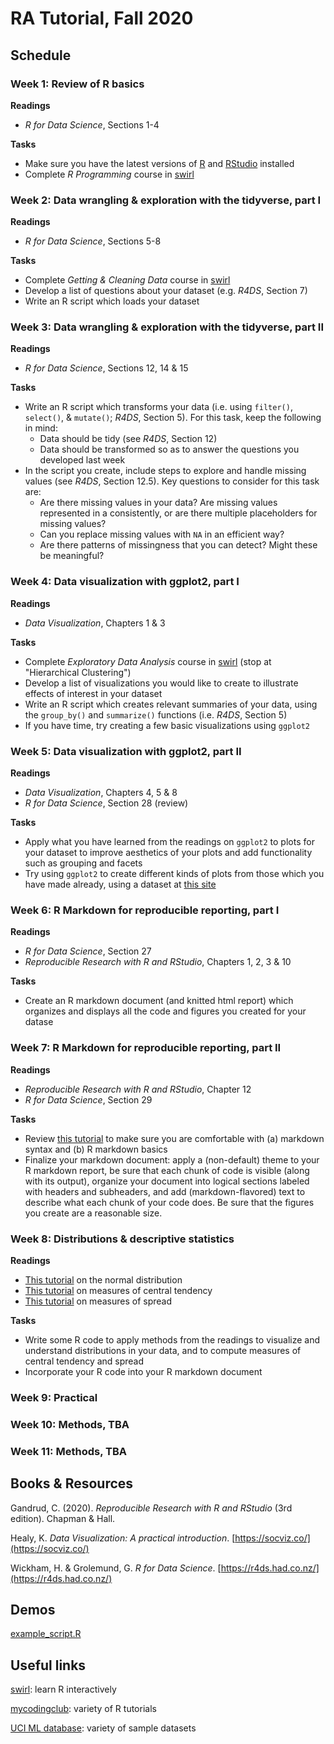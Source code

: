 # RA Tutorial, Fall 2020

## Schedule

### Week 1: Review of R basics

**Readings**
- *R for Data Science*, Sections 1-4

**Tasks**
- Make sure you have the latest versions of [R](https://www.r-project.org/) and [RStudio](https://rstudio.com/products/rstudio/) installed
- Complete *R Programming* course in [swirl](https://swirlstats.com/students.html)

### Week 2: Data wrangling & exploration with the tidyverse, part I

**Readings**
- *R for Data Science*, Sections 5-8

**Tasks**
- Complete *Getting & Cleaning Data* course in [swirl](https://swirlstats.com/students.html)
- Develop a list of questions about your dataset (e.g. *R4DS*, Section 7)
- Write an R script which loads your dataset

### Week 3: Data wrangling & exploration with the tidyverse, part II

**Readings**
- *R for Data Science*, Sections 12, 14 & 15

**Tasks**
- Write an R script which transforms your data (i.e. using `filter()`, `select()`, & `mutate()`; *R4DS*, Section 5). For this task, keep the following in mind:
  - Data should be tidy (see *R4DS*, Section 12)
  - Data should be transformed so as to answer the questions you developed last week
- In the script you create, include steps to explore and handle missing values (see *R4DS*, Section 12.5). Key questions to consider for this task are:
  - Are there missing values in your data? Are missing values represented in a consistently, or are there multiple placeholders for missing values? 
  - Can you replace missing values with `NA` in an efficient way?
  - Are there patterns of missingness that you can detect? Might these be meaningful?

### Week 4: Data visualization with ggplot2, part I

**Readings**
- *Data Visualization*, Chapters 1 & 3

**Tasks**
- Complete *Exploratory Data Analysis* course in [swirl](https://swirlstats.com/students.html) (stop at 
"Hierarchical Clustering")
- Develop a list of visualizations you would like to create to illustrate effects of interest in your dataset
- Write an R script which creates relevant summaries of your data, using the `group_by()` and `summarize()` functions (i.e. *R4DS*, Section 5)
- If you have time, try creating a few basic visualizations using `ggplot2`

### Week 5: Data visualization with ggplot2, part II

**Readings**
- *Data Visualization*, Chapters 4, 5 & 8
- *R for Data Science*, Section 28 (review)

**Tasks**
- Apply what you have learned from the readings on `ggplot2` to plots for your dataset to improve aesthetics of your plots and add functionality such as grouping and facets
- Try using `ggplot2` to create different kinds of plots from those which you have made already, using a dataset at [this site](https://github.com/rfordatascience/tidytuesday)

### Week 6: R Markdown for reproducible reporting, part I

**Readings**
- *R for Data Science*, Section 27
- *Reproducible Research with R and RStudio*, Chapters 1, 2, 3 & 10

**Tasks**
- Create an R markdown document (and knitted html report) which organizes and displays all the code and figures you created for your datase

### Week 7: R Markdown for reproducible reporting, part II

**Readings**
- *Reproducible Research with R and RStudio*, Chapter 12
- *R for Data Science*, Section 29

**Tasks**
- Review [this tutorial](https://ourcodingclub.github.io/tutorials/rmarkdown/) to make sure you are comfortable with (a) markdown syntax and (b) R markdown basics
- Finalize your markdown document: apply a (non-default) theme to your R markdown report, be sure that each chunk of code is visible (along with its output), organize your document into logical sections labeled with headers and subheaders, and add (markdown-flavored) text to describe what each chunk of your code does. Be sure that the figures you create are a reasonable size.

### Week 8: Distributions & descriptive statistics

**Readings**
- [This tutorial](https://tinystats.github.io/teacups-giraffes-and-statistics/02_bellCurve.html) on the normal distribution
- [This tutorial](https://tinystats.github.io/teacups-giraffes-and-statistics/03_mean.html) on measures of central tendency
- [This tutorial](https://tinystats.github.io/teacups-giraffes-and-statistics/04_variance.html) on measures of spread

**Tasks**
- Write some R code to apply methods from the readings to visualize and understand distributions in your data, and to compute measures of central tendency and spread
- Incorporate your R code into your R markdown document

### Week 9: Practical

### Week 10: Methods, TBA

### Week 11: Methods, TBA

## Books & Resources

Gandrud, C. (2020). *Reproducible Research with R and RStudio* (3rd edition). Chapman & Hall.

Healy, K. *Data Visualization: A practical introduction*. [https://socviz.co/](https://socviz.co/)

Wickham, H. & Grolemund, G. *R for Data Science*. [https://r4ds.had.co.nz/](https://r4ds.had.co.nz/)

## Demos

[example_script.R](https://drive.google.com/file/d/1aBXjcbxlCJy8HSl7hnBTpQC__XKvrYh8/view?usp=sharing)

## Useful links

[swirl](https://swirlstats.com/students.html): learn R interactively

[mycodingclub](https://ourcodingclub.github.io/tutorials.html): variety of R tutorials

[UCI ML database](http://archive.ics.uci.edu/ml/datasets.php?format=&task=&att=&area=&numAtt=&numIns=&type=&sort=taskDown&view=table): variety of sample datasets
